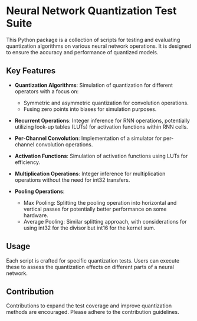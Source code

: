 <!--
 * @Author: WANG CHENG
 * @Date: 2024-04-24 20:36:59
 * @LastEditTime: 2024-04-24 20:58:00
-->
# Neural Network Quantization Test Suite

This Python package is a collection of scripts for testing and evaluating quantization algorithms on various neural network operations. It is designed to ensure the accuracy and performance of quantized models.

## Key Features

- **Quantization Algorithms**: Simulation of quantization for different operators with a focus on:
  - Symmetric and asymmetric quantization for convolution operations.
  - Fusing zero points into biases for simulation purposes.

- **Recurrent Operations**: Integer inference for RNN operations, potentially utilizing look-up tables (LUTs) for activation functions within RNN cells.

- **Per-Channel Convolution**: Implementation of a simulator for per-channel convolution operations.

- **Activation Functions**: Simulation of activation functions using LUTs for efficiency.

- **Multiplication Operations**: Integer inference for multiplication operations without the need for int32 transfers.

- **Pooling Operations**:
  - Max Pooling: Splitting the pooling operation into horizontal and vertical passes for potentially better performance on some hardware.
  - Average Pooling: Similar splitting approach, with considerations for using int32 for the divisor but int16 for the kernel sum.

## Usage

Each script is crafted for specific quantization tests. Users can execute these to assess the quantization effects on different parts of a neural network.

## Contribution

Contributions to expand the test coverage and improve quantization methods are encouraged. Please adhere to the contribution guidelines.
